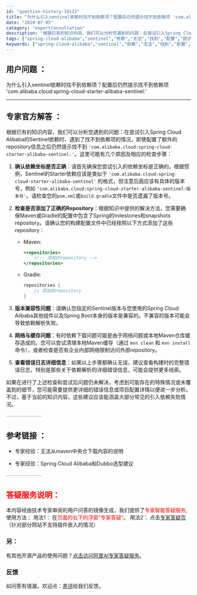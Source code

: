```yaml
---
id: "question-history-16122"
title: "为什么引入sentinel依赖时找不到依赖项？配置后仍然提示找不到依赖项 'com.al"
date: "2024-07-05"
category: "expertConsultation"
description: "根据已有的知识内容，我们可以分析您遇到的问题：在尝试引入Spring Cloud Alibaba的Sentinel依赖时，遇到了找不到依赖项的情况，即使配置了额外的repository信息之后仍然提示找不到 `'com.alibaba.cloud:spring-cloud-starter-aliba"
tags: ["spring-cloud-alibaba","sentinel","依赖","无法","找到","配置","提示"]
keywords: ["spring-cloud-alibaba","sentinel","依赖","无法","找到","配置","提示"]
---
```


## 用户问题 ： 
 为什么引入sentinel依赖时找不到依赖项？配置后仍然提示找不到依赖项 'com.alibaba.cloud:spring-cloud-starter-alibaba-sentinel:'  

---------------
## 专家官方解答 ：

根据已有的知识内容，我们可以分析您遇到的问题：在尝试引入Spring Cloud Alibaba的Sentinel依赖时，遇到了找不到依赖项的情况，即使配置了额外的repository信息之后仍然提示找不到 `'com.alibaba.cloud:spring-cloud-starter-alibaba-sentinel:'`。这里可能有几个原因及相应的检查步骤：

1. **确认依赖坐标是否正确**：请首先确保您尝试引入的依赖坐标是正确的。根据惯例，Sentinel的Starter依赖应该是类似于 `'com.alibaba.cloud:spring-cloud-starter-alibaba-sentinel'` 的格式，但注意后面应该有具体的版本号，例如 `'com.alibaba.cloud:spring-cloud-starter-alibaba-sentinel:版本号'`。请检查您的`pom.xml`或`build.gradle`文件中是否遗漏了版本号。

2. **检查是否添加了正确的Repository**：根据知识中提供的解决方法，您需要确保Maven或Gradle的配置中包含了Spring的milestones和snapshots repository。请确认您的构建配置文件中已经按照以下方式添加了这些repository：
   - Maven:
     ```xml
     <repositories>
         <!-- 添加的repository -->
     </repositories>
     ```
   - Gradle:
     ```groovy
     repositories {
         // 添加的repository
     }
     ```

3. **版本兼容性问题**：请确认您指定的Sentinel版本与您使用的Spring Cloud Alibaba其他组件以及Spring Boot本身的版本是兼容的。不兼容的版本可能会导致依赖解析失败。

4. **网络与缓存问题**：有时依赖下载问题可能是由于网络问题或本地Maven仓库缓存造成的。您可以尝试清理本地Maven缓存（通过 `mvn clean` 和 `mvn install` 命令），或者检查是否有企业内部网络限制访问外部repository。

5. **查看错误日志详细信息**：如果以上步骤都确认无误，建议查看构建时的完整错误日志，特别是那些关于依赖解析的详细错误信息，可能会提供更多线索。

如果在进行了上述检查和尝试后问题仍未解决，考虑到可能存在的特殊情况或未覆盖到的细节，您可能需要提供更详细的错误信息或项目配置详情以便进一步分析。不过，基于当前的知识内容，这些建议应该能涵盖大部分常见的引入依赖失败情况。


<font color="#949494">---------------</font> 


## 参考链接 ：

* 专家经验：无法从maven中央仓下载内容的说明 
 
 * 专家经验：Spring Cloud Alibaba和Dubbo选型建议 


 <font color="#949494">---------------</font> 
 


## <font color="#FF0000">答疑服务说明：</font> 

本内容经由技术专家审阅的用户问答的镜像生成，我们提供了<font color="#FF0000">专家智能答疑服务</font>,使用方法：
用法1： 在<font color="#FF0000">页面的右下的浮窗”专家答疑“</font>。
用法2： 点击[专家答疑页](https://answer.opensource.alibaba.com/docs/intro)（针对部分网站不支持插件嵌入的情况）
### 另：


有其他开源产品的使用问题？[点击访问阿里AI专家答疑服务](https://answer.opensource.alibaba.com/docs/intro)。
### 反馈
如问答有错漏，欢迎点：[差评](https://ai.nacos.io/user/feedbackByEnhancerGradePOJOID?enhancerGradePOJOId=16144)给我们反馈。
